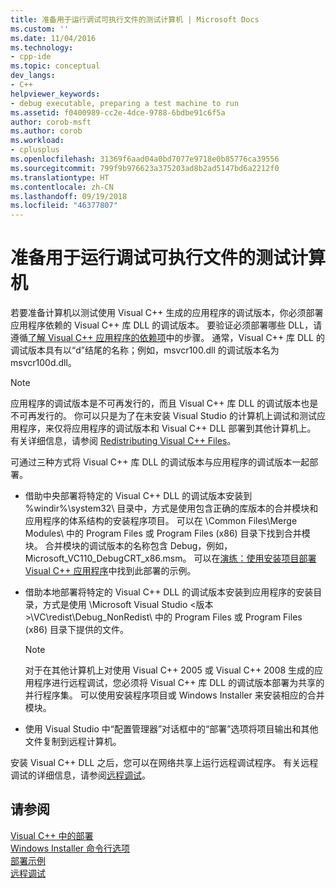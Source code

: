 ```yaml
---
title: 准备用于运行调试可执行文件的测试计算机 | Microsoft Docs
ms.custom: ''
ms.date: 11/04/2016
ms.technology:
- cpp-ide
ms.topic: conceptual
dev_langs:
- C++
helpviewer_keywords:
- debug executable, preparing a test machine to run
ms.assetid: f0400989-cc2e-4dce-9788-6bdbe91c6f5a
author: corob-msft
ms.author: corob
ms.workload:
- cplusplus
ms.openlocfilehash: 31369f6aad04a0bd7077e9718e0b85776ca39556
ms.sourcegitcommit: 799f9b976623a375203ad8b2ad5147bd6a2212f0
ms.translationtype: HT
ms.contentlocale: zh-CN
ms.lasthandoff: 09/19/2018
ms.locfileid: "46377807"
---
```

# <a name="preparing-a-test-machine-to-run-a-debug-executable"></a>准备用于运行调试可执行文件的测试计算机

若要准备计算机以测试使用 Visual C++ 生成的应用程序的调试版本，你必须部署应用程序依赖的 Visual C++ 库 DLL 的调试版本。 要验证必须部署哪些 DLL，请遵循[了解 Visual C++ 应用程序的依赖项](../ide/understanding-the-dependencies-of-a-visual-cpp-application.md)中的步骤。 通常，Visual C++ 库 DLL 的调试版本具有以“d”结尾的名称；例如，msvcr100.dll 的调试版本名为 msvcr100d.dll。

> [!NOTE]
>  应用程序的调试版本是不可再发行的，而且 Visual C++ 库 DLL 的调试版本也是不可再发行的。 你可以只是为了在未安装 Visual Studio 的计算机上调试和测试应用程序，来仅将应用程序的调试版本和 Visual C++ DLL 部署到其他计算机上。 有关详细信息，请参阅 [Redistributing Visual C++ Files](../ide/redistributing-visual-cpp-files.md)。

可通过三种方式将 Visual C++ 库 DLL 的调试版本与应用程序的调试版本一起部署。

- 借助中央部署将特定的 Visual C++ DLL 的调试版本安装到 %windir%\system32\ 目录中，方式是使用包含正确的库版本的合并模块和应用程序的体系结构的安装程序项目。 可以在 \Common Files\Merge Modules\\ 中的 Program Files 或 Program Files (x86) 目录下找到合并模块。 合并模块的调试版本的名称包含 Debug，例如，Microsoft_VC110_DebugCRT_x86.msm。 可以在[演练：使用安装项目部署 Visual C++ 应用程序](../ide/walkthrough-deploying-a-visual-cpp-application-by-using-a-setup-project.md)中找到此部署的示例。

- 借助本地部署将特定的 Visual C++ DLL 的调试版本安装到应用程序的安装目录，方式是使用 \Microsoft Visual Studio \<版本>\VC\redist\Debug_NonRedist\\ 中的 Program Files 或 Program Files (x86) 目录下提供的文件。

    > [!NOTE]
    >  对于在其他计算机上对使用 Visual C++ 2005 或 Visual C++ 2008 生成的应用程序进行远程调试，您必须将 Visual C++ 库 DLL 的调试版本部署为共享的并行程序集。 可以使用安装程序项目或 Windows Installer 来安装相应的合并模块。

- 使用 Visual Studio 中“配置管理器”对话框中的“部署”选项将项目输出和其他文件复制到远程计算机。

安装 Visual C++ DLL 之后，您可以在网络共享上运行远程调试程序。 有关远程调试的详细信息，请参阅[远程调试](/visualstudio/debugger/remote-debugging.md)。

## <a name="see-also"></a>请参阅

[Visual C++ 中的部署](../ide/deployment-in-visual-cpp.md)<br>
[Windows Installer 命令行选项](/windows/desktop/Msi/command-line-options)<br>
[部署示例](../ide/deployment-examples.md)<br>
[远程调试](/visualstudio/debugger/remote-debugging.md)
